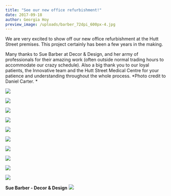 ```yaml
---
title: "See our new office refurbishment!"
date: 2017-09-18
author: Georgia Hoy
preview_image: /uploads/barber_72dpi_600px-4.jpg
---
```


We are very excited to show off our new office refurbishment at the Hutt Street premises. This project certainly has been a few years in the making. 

Many thanks to Sue Barber at Decor & Design, and her army of professionals for their amazing work (often outside normal trading hours to accommodate our crazy schedule).  Also a big thank you to our loyal patients, the Innovative team and the Hutt Street Medical Centre for your patience and understanding throughout the whole process. 
*Photo credit to Daniel Carter. *

![](barber_72dpi_600px-6.jpg)

![](barber_72dpi_600px-7.jpg)

![](barber_72dpi_600px-8.jpg)

![](barber_72dpi_600px-5.jpg)

![](barber_72dpi_600px-12.jpg)

![](barber_72dpi_600px-11.jpg)

![](barber_72dpi_600px-10.jpg)

![](barber_72dpi_600px-3.jpg)

![](barber_72dpi_600px-2.jpg)

![](barber_72dpi_600px-1.jpg)

**Sue Barber - Decor & Design**
![](barber_72dpi_600px-9.jpg)
